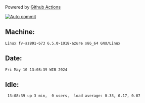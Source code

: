 Powered by [Github Actions](https://github.com/features/actions)

[![Auto commit](https://github.com/hiage/workstation/workflows/Auto%20commit/badge.svg)](https://github.com/hiage/workstation/actions?query=workflow%3A%22Auto+commit%22)

## Machine:
```
Linux fv-az891-673 6.5.0-1018-azure x86_64 GNU/Linux
```
## Date:
```
Fri May 10 13:08:39 WIB 2024
```
## Idle:
```
 13:08:39 up 3 min,  0 users,  load average: 0.33, 0.17, 0.07
```
